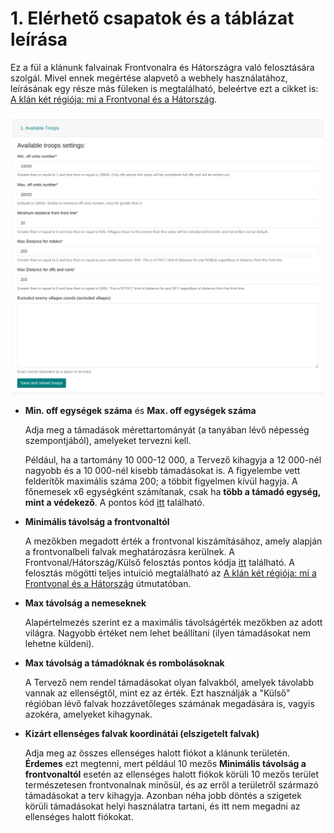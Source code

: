 # 1. Elérhető csapatok és a táblázat leírása

Ez a fül a klánunk falvainak Frontvonalra és Hátországra való felosztására szolgál. Mivel ennek megértése alapvető a webhely használatához, leírásának egy része más füleken is megtalálható, beleértve ezt a cikket is:
[A klán két régiója: mi a Frontvonal és a Hátország](./../primary/two_regions_of_the_tribe.md).

![alt text](image.png)

- **Min. off egységek száma** és **Max. off egységek száma**

  Adja meg a támadások mérettartományát (a tanyában lévő népesség szempontjából), amelyeket tervezni kell.

  Például, ha a tartomány 10 000-12 000, a Tervező kihagyja a 12 000-nél nagyobb és a 10 000-nél kisebb támadásokat is. A figyelembe vett felderítők maximális száma 200; a többit figyelmen kívül hagyja. A főnemesek x6 egységként számítanak, csak ha **több a támadó egység, mint a védekező**. A pontos kód [itt](https://github.com/rafsaf/Tribal-Wars-Planer/blob/ecc7ff31ed122928a7aea6199af4a0f9ce4718fd/utils/basic/army.py#L242-L250) található.

- **Minimális távolság a frontvonaltól**

  A mezőkben megadott érték a frontvonal kiszámításához, amely alapján a frontvonalbeli falvak meghatározásra kerülnek. A Frontvonal/Hátország/Külső felosztás pontos kódja [itt](https://github.com/rafsaf/Tribal-Wars-Planer/blob/ecc7ff31ed122928a7aea6199af4a0f9ce4718fd/utils/basic/cdist_brute.py#L83-L99) található. A felosztás mögötti teljes intuíció megtalálható az [A klán két régiója: mi a Frontvonal és a Hátország](./../primary/two_regions_of_the_tribe.md) útmutatóban.

- **Max távolság a nemeseknek**

  Alapértelmezés szerint ez a maximális távolságérték mezőkben az adott világra. Nagyobb értéket nem lehet beállítani (ilyen támadásokat nem lehetne küldeni).

- **Max távolság a támadóknak és rombolásoknak**

  A Tervező nem rendel támadásokat olyan falvakból, amelyek távolabb vannak az ellenségtől, mint ez az érték. Ezt használják a "Külső" régióban lévő falvak hozzávetőleges számának megadására is, vagyis azokéra, amelyeket kihagynak.

- **Kizárt ellenséges falvak koordinátái (elszigetelt falvak)**

  Adja meg az összes ellenséges halott fiókot a klánunk területén. **Érdemes** ezt megtenni, mert például 10 mezős **Minimális távolság a frontvonaltól** esetén az ellenséges halott fiókok körüli 10 mezős terület természetesen frontvonalnak minősül, és az erről a területről származó támadásokat a terv kihagyja. Azonban néha jobb döntés a szigetek körüli támadásokat helyi használatra tartani, és itt nem megadni az ellenséges halott fiókokat.
